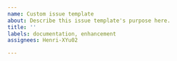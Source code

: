 ```yaml
---
name: Custom issue template
about: Describe this issue template's purpose here.
title: ''
labels: documentation, enhancement
assignees: Henri-XYu02

---
```



